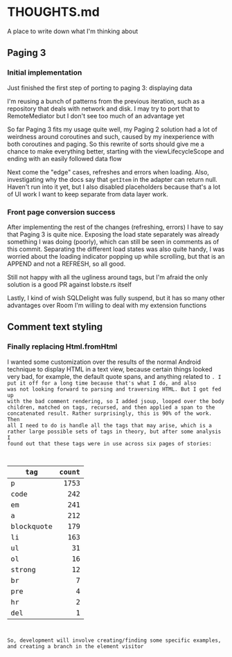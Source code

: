 # THOUGHTS.md

A place to write down what I'm thinking about

## Paging 3

### Initial implementation

Just finished the first step of porting to paging 3: displaying data

I'm reusing a bunch of patterns from the previous iteration, such as
a repository that deals with network and disk.  I may try to port that
to RemoteMediator but I don't see too much of an advantage yet

So far Paging 3 fits my usage quite well, my Paging 2 solution had a lot
of weirdness around coroutines and such, caused by my inexperience with
both coroutines and paging.  So this rewrite of sorts should give me a
chance to make everything better, starting with the viewLifecycleScope
and ending with an easily followed data flow

Next come the "edge" cases, refreshes and errors when loading.  Also,
investigating why the docs say that `getItem` in the adapter can return
null.  Haven't run into it yet, but I also disabled placeholders because
that's a lot of UI work I want to keep separate from data layer work.

### Front page conversion success

After implementing the rest of the changes (refreshing, errors) I have
to say that Paging 3 is quite nice.  Exposing the load state separately
was already something I was doing (poorly), which can still be seen in
comments as of this commit.  Separating the different load states was
also quite handy, I was worried about the loading indicator popping up
while scrolling, but that is an APPEND and not a REFRESH, so all good.

Still not happy with all the ugliness around tags, but I'm afraid the
only solution is a good PR against lobste.rs itself

Lastly, I kind of wish SQLDelight was fully suspend, but it has so many
other advantages over Room I'm willing to deal with my extension functions

## Comment text styling

### Finally replacing Html.fromHtml

I wanted some customization over the results of the normal Android technique
to display HTML in a text view, because certain things looked very bad, for
example, the default quote spans, and anything related to <code/>.  I put it
off for a long time because that's what I do, and also was not looking forward
to parsing and traversing HTML.  But I got fed up with the bad comment rendering,
so I added jsoup, looped over the body children, matched on tags, recursed, and 
then applied a span to the concatenated result.  Rather surprisingly, this is 90% 
of the work. Then all I need to do is handle all the tags that may arise, which
is a rather large possible sets of tags in theory, but after some analysis I found
out that these tags were in use across six pages of stories:

| tag        | count |
|------------|------:|
| p          |  1753 |
| code       |   242 |
| em         |   241 |
| a          |   212 |
| blockquote |   179 |
| li         |   163 |
| ul         |    31 |
| ol         |    16 |
| strong     |    12 |
| br         |     7 |
| pre        |     4 |
| hr         |     2 |
| del        |     1 |

So, development will involve creating/finding some specific examples, and creating
a branch in the element visitor